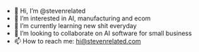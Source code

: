 - 👋 Hi, I’m @stevenrelated
- 👀 I’m interested in AI, manufacturing and ecom
- 🌱 I’m currently learning new shit everyday
- 💞️ I’m looking to collaborate on AI software for small business
- 📫 How to reach me: hi@stevenrelated.com
